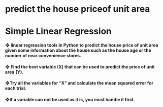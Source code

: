 # predict the house priceof unit area
<h1>Simple Linear Regression  </h1>
 
<h4>❖ linear regression tools in Python to predict the house price of unit area given some information about the house such as the house age or the number of near convenience stores.</h4>
<h4>❖ Find the best variable (X) that can be used to predict the price of unit area (Y).</h4>
<h4>❖Try all the variables for “X” and calculate the mean squared error for each trial.</h4>
<h4>❖If a variable can not be used as it is, you must handle it first.</h4>

